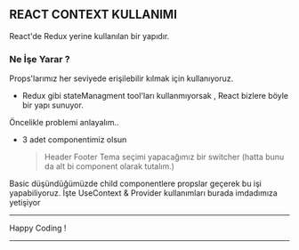 ## REACT CONTEXT KULLANIMI

React'de Redux yerine kullanılan bir yapıdır.

### Ne İşe Yarar ?
Props'larımız her seviyede erişilebilir kılmak için kullanıyoruz.

* Redux gibi stateManagment tool'ları kullanmıyorsak , React bizlere böyle bir yapı sunuyor.

Öncelikle problemi anlayalım..
- 3 adet componentimiz olsun 
  > Header
  > Footer
  > Tema seçimi yapacağımız bir switcher (hatta bunu da alt bi component olarak tutalım.)

Basic düşündüğümüzde child componentlere propslar geçerek bu işi yapabiliyoruz. İşte UseContext & Provider kullanımları burada imdadımıza yetişiyor 

****
Happy Coding !
*****